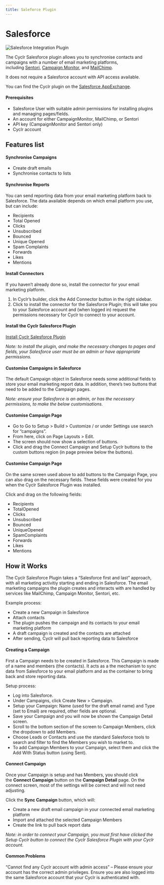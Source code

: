 ```yaml
---
title: Saleforce Plugin
---
```


# Salesforce #

![Salesforce Integration Plugin](https://cyclr.com/wp-content/uploads/2017/10/Salesforce.png)

The Cyclr Salesforce plugin allows you to synchronise contacts and campaigns with a number of email marketing platforms, including [Sentori](http://sentoriapp.com/), [Campaign Monitor](http://campaignmonitor.com/), and [MailChimp](http://mailchimp.com/).

It does not require a Salesforce account with API access available.

You can find the Cyclr plugin on the [Salesforce AppExchange](https://appexchange.salesforce.com/listingDetail?listingId=a0N30000000q4YdEAI).

#### Prerequisites

*   Salesforce User with suitable admin permissions for installing plugins and managing pages/fields.
*   An account for either CampaignMonitor, MailChimp, or Sentori
*   API key (CampaignMonitor and Sentori only)
*   Cyclr account

Features list
-------------

#### Synchronise Campaigns

*   Create draft emails
*   Synchronise contacts to lists

#### Synchronise Reports

You can send reporting data from your email marketing platform back to Salesforce. The data available depends on which email platform you use, but can include:

*   Recipients
*   Total Opened
*   Clicks
*   Unsubscribed
*   Bounced
*   Unique Opened
*   Spam Complaints
*   Forwards
*   Likes
*   Mentions

#### Install Connectors

If you haven’t already done so, install the connector for your email marketing platform.

1.  In Cyclr’s builder, click the Add Connector button in the right sidebar.
2.  Click to install the connector for the Salesforce Plugin; this will take you to your Salesforce account and (when logged in) request the permissions necessary for Cyclr to connect to your account.

#### Install the Cyclr Salesforce Plugin

[Install Cyclr Salesforce Plugin](https://appexchange.salesforce.com/listingDetail?listingId=a0N30000000q4YdEAI)

_Note: to install the plugin, and make the necessary changes to pages and fields, your Salesforce user must be an admin or have appropriate permissions._

#### Customise Campaigns in Salesforce

The default Campaign object in Salesforce needs some additional fields to store your email marketing report data. In addition, there’s two buttons that need to be added to the Campaign pages.

_Note: ensure your Salesforce is an admin, or has the necessary permissions, to make the below customisations._

#### Customise Campaign Page

*   Go to Go to Setup > Build > Customize / or under Settings use search for “campaigns”.
*   From here, click on Page Layouts > Edit.
*   The screen should now show a selection of buttons.
*   Click and drag the Connect Campaign and Setup Cyclr buttons to the custom buttons region (in page preview below the buttons).

#### Customise Campaign Page

On the same screen used above to add buttons to the Campaign Page, you can also drag on the necessary fields. These fields were created for you when the Cyclr Salesforce Plugin was installed.

Click and drag on the following fields:

*   Recipients
*   TotalOpened
*   Clicks
*   Unsubscribed
*   Bounced
*   UniqueOpened
*   SpamComplaints
*   Forwards
*   Likes
*   Mentions

How it Works
------------

The Cyclr Salesforce Plugin takes a “Salesforce first and last” approach, with all marketing activitiy starting and ending in Salesforce. The email marketing campaigns the plugin creates and interacts with are handled by services like MailChimp, Campaign Monitor, Sentori, etc.

Example process:

*   Create a new Campaign in Salesforce
*   Attach contacts
*   The plugin pushes the campaign and its contacts to your email marketing platform
*   A draft campaign is created and the contacts are attached
*   After sending, Cyclr will pull back reporting data to Salesforce

#### Creating a Campaign

First a Campaign needs to be created in Salesforce. This Campaign is made of a name and members (the contacts). It acts as a the mechanism to sync data from Salesforce to your email platform and as the container to bring back and store reporting data.

Setup process:

*   Log into Salesforce.
*   Under Campaigns, click Create New > Campaign.
*   Setup your Campaign: Name (used for the draft email name) and Type (set to Email) are required, other fields are optional.
*   Save your Campaign and you will now be shown the Campaign Detail screen.
*   Scroll to the bottom section of the screen to Campaign Members, click the dropdown to add Members.
*   Choose Leads or Contacts and use the standard Salesforce tools to search and filter to find the Members you wish to market to.
*   To add Campaign Members to your Campaign, select them and click the Add With Status button (using Sent).

#### Connect Campaign

Once your Campaign is setup and has Members, you should click the **Connect Campaign** button on the **Campaign Detail** page. On the connect screen, most of the settings will be correct and will not need adjusting.

Click the **Sync Campaign** button, which will:

*   Create a new draft email campaign in your connected email marketing platform
*   Import and attached the selected Campaign Members
*   Create the link to pull back report data

_Note: in order to connect your Campaign, you must first have clicked the Setup Cyclr button to connect the Cyclr Salesforce Plugin with your Cyclr account._

#### Common Problems

“Cannot find any Cyclr account with admin access” – Please ensure your account has the correct admin privileges. Ensure you are also logged into the same Salesforce account that your Cyclr is authenticated with.